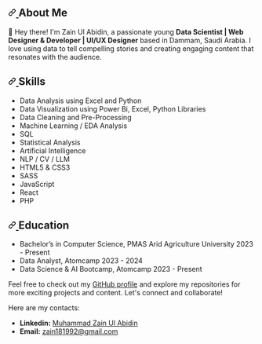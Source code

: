 <article class="markdown-body entry-content container-lg f5" itemprop="text">
  <h2 dir="auto">
    <a id="user-content-about-me" class="anchor" aria-hidden="true" tabindex="-1" href="#about-me">
      <svg class="octicon octicon-link" viewBox="0 0 16 16" version="1.1" width="16" height="16" aria-hidden="true">
        <path d="m7.775 3.275 1.25-1.25a3.5 3.5 0 1 1 4.95 4.95l-2.5 2.5a3.5 3.5 0 0 1-4.95 0 .751.751 0 0 1 .018-1.042.751.751 0 0 1 1.042-.018 1.998 1.998 0 0 0 2.83 0l2.5-2.5a2.002 2.002 0 0 0-2.83-2.83l-1.25 1.25a.751.751 0 0 1-1.042-.018.751.751 0 0 1-.018-1.042Zm-4.69 9.64a1.998 1.998 0 0 0 2.83 0l1.25-1.25a.751.751 0 0 1 1.042.018.751.751 0 0 1 .018 1.042l-1.25 1.25a3.5 3.5 0 1 1-4.95-4.95l2.5-2.5a3.5 3.5 0 0 1 4.95 0 .751.751 0 0 1-.018 1.042.751.751 0 0 1-1.042.018 1.998 1.998 0 0 0-2.83 0l-2.5 2.5a1.998 1.998 0 0 0 0 2.83Z"></path>
      </svg>
    </a>About Me
  </h2>
  <p dir="auto">👋 Hey there! I'm Zain Ul Abidin, a passionate young <strong>Data Scientist | Web Designer & Developer | UI/UX Designer</strong> based in Dammam, Saudi Arabia. I love using data to tell compelling stories and creating engaging content that resonates with the audience. </p>
  <h2 dir="auto">
    <a id="user-content-skills" class="anchor" aria-hidden="true" tabindex="-1" href="#skills">
      <svg class="octicon octicon-link" viewBox="0 0 16 16" version="1.1" width="16" height="16" aria-hidden="true">
        <path d="m7.775 3.275 1.25-1.25a3.5 3.5 0 1 1 4.95 4.95l-2.5 2.5a3.5 3.5 0 0 1-4.95 0 .751.751 0 0 1 .018-1.042.751.751 0 0 1 1.042-.018 1.998 1.998 0 0 0 2.83 0l2.5-2.5a2.002 2.002 0 0 0-2.83-2.83l-1.25 1.25a.751.751 0 0 1-1.042-.018.751.751 0 0 1-.018-1.042Zm-4.69 9.64a1.998 1.998 0 0 0 2.83 0l1.25-1.25a.751.751 0 0 1 1.042.018.751.751 0 0 1 .018 1.042l-1.25 1.25a3.5 3.5 0 1 1-4.95-4.95l2.5-2.5a3.5 3.5 0 0 1 4.95 0 .751.751 0 0 1-.018 1.042.751.751 0 0 1-1.042.018 1.998 1.998 0 0 0-2.83 0l-2.5 2.5a1.998 1.998 0 0 0 0 2.83Z"></path>
      </svg>
    </a>Skills
  </h2>
  <ul dir="auto">
    <li>Data Analysis using Excel and Python</li>
    <li>Data Visualization using Power Bi, Excel, Python Libraries</li>
    <li>Data Cleaning and Pre-Processing</li>
    <li>Machine Learning / EDA Analysis</li>
    <li>SQL</li>
    <li>Statistical Analysis</li>
    <li>Artificial Intelligence</li>
    <li>NLP / CV / LLM</li>
    <li>HTML5 & CSS3</li>
    <li>SASS</li>
    <li>JavaScript</li>
    <li>React</li>
    <li>PHP</li>
  </ul>
  <h2 dir="auto">
    <a id="user-content-education" class="anchor" aria-hidden="true" tabindex="-1" href="#education">
      <svg class="octicon octicon-link" viewBox="0 0 16 16" version="1.1" width="16" height="16" aria-hidden="true">
        <path d="m7.775 3.275 1.25-1.25a3.5 3.5 0 1 1 4.95 4.95l-2.5 2.5a3.5 3.5 0 0 1-4.95 0 .751.751 0 0 1 .018-1.042.751.751 0 0 1 1.042-.018 1.998 1.998 0 0 0 2.83 0l2.5-2.5a2.002 2.002 0 0 0-2.83-2.83l-1.25 1.25a.751.751 0 0 1-1.042-.018.751.751 0 0 1-.018-1.042Zm-4.69 9.64a1.998 1.998 0 0 0 2.83 0l1.25-1.25a.751.751 0 0 1 1.042.018.751.751 0 0 1 .018 1.042l-1.25 1.25a3.5 3.5 0 1 1-4.95-4.95l2.5-2.5a3.5 3.5 0 0 1 4.95 0 .751.751 0 0 1-.018 1.042.751.751 0 0 1-1.042.018 1.998 1.998 0 0 0-2.83 0l-2.5 2.5a1.998 1.998 0 0 0 0 2.83Z"></path>
      </svg>
    </a>Education
  </h2>
  <ul dir="auto">
    <li>Bachelor’s in Computer Science, PMAS Arid Agriculture University 2023 - Present</li>
    <li>Data Analyst, Atomcamp 2023 - 2024</li>
    <li>Data Science &amp; AI Bootcamp, Atomcamp 2023 - Present</li>
  </ul>
  <p dir="auto">Feel free to check out my <a href="https://github.com/zainchohan">GitHub profile</a> and explore my repositories for more exciting projects and content. Let's connect and collaborate! </p>
  <p dir="auto">Here are my contacts:</p>
  <ul dir="auto">
    <li>
      <strong>Linkedin:</strong>
      <a href="https://www.linkedin.com/in/zainulabideen1/" rel="nofollow">Muhammad Zain Ul Abidin</a>
    </li>
    <li>
      <strong>Email:</strong>
      <a href="mailto:zain181992@gmail.com">zain181992@gmail.com</a>
    </li>
  </ul>
</article>
